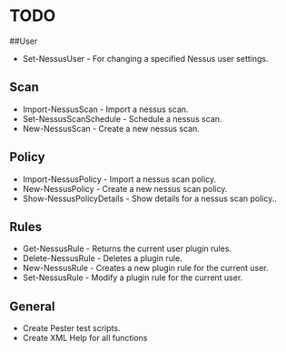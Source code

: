 # TODO

##User
* Set-NessusUser - For changing a specified Nessus user settings.


## Scan 
* Import-NessusScan - Import a nessus scan.
* Set-NessusScanSchedule - Schedule a nessus scan.
* New-NessusScan - Create a new nessus scan.

## Policy
* Import-NessusPolicy - Import a nessus scan policy.
* New-NessusPolicy - Create a new nessus scan policy.
* Show-NessusPolicyDetails - Show details for a nessus scan policy..

## Rules
* Get-NessusRule - Returns the current user plugin rules.
* Delete-NessusRule - Deletes a plugin rule.
* New-NessusRule - Creates a new plugin rule for the current user.
* Set-NessusRule - Modify a plugin rule for the current user. 



## General
* Create Pester test scripts.
* Create XML Help for all functions

